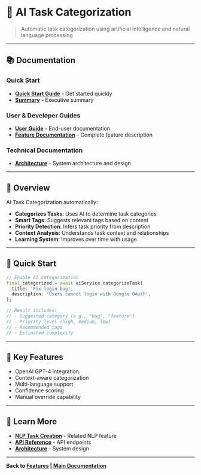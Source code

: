 # 🤖 AI Task Categorization

> Automatic task categorization using artificial intelligence and natural language processing

---

## 📚 Documentation

### Quick Start
- **[Quick Start Guide](./AI_CATEGORIZATION_QUICK_START.md)** - Get started quickly
- **[Summary](./AI_CATEGORIZATION_SUMMARY.md)** - Executive summary

### User & Developer Guides
- **[User Guide](./AI_CATEGORIZATION_USER_GUIDE.md)** - End-user documentation
- **[Feature Documentation](./AI_CATEGORIZATION_FEATURE.md)** - Complete feature description

### Technical Documentation
- **[Architecture](./AI_CATEGORIZATION_ARCHITECTURE.md)** - System architecture and design

---

## 🎯 Overview

AI Task Categorization automatically:

- **Categorizes Tasks**: Uses AI to determine task categories
- **Smart Tags**: Suggests relevant tags based on content
- **Priority Detection**: Infers task priority from description
- **Context Analysis**: Understands task context and relationships
- **Learning System**: Improves over time with usage

---

## 🚀 Quick Start

```dart
// Enable AI categorization
final categorized = await aiService.categorizeTask(
  title: 'Fix login bug',
  description: 'Users cannot login with Google OAuth',
);

// Result includes:
// - Suggested category (e.g., "bug", "feature")
// - Priority level (high, medium, low)
// - Recommended tags
// - Estimated complexity
```

---

## 🔑 Key Features

- OpenAI GPT-4 integration
- Context-aware categorization
- Multi-language support
- Confidence scoring
- Manual override capability

---

## 📖 Learn More

- **[NLP Task Creation](../nlp-task-creation/)** - Related NLP feature
- **[API Reference](../../api-reference/)** - API endpoints
- **[Architecture](../../architecture/)** - System design

---

**Back to [Features](../README.md) | [Main Documentation](../../README.md)**
